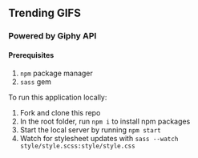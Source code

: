 ## Trending GIFS
### Powered by Giphy API

#### Prerequisites
1. `npm` package manager
1. `sass` gem


To run this application locally:

1. Fork and clone this repo
1. In the root folder, run `npm i` to install npm packages
1. Start the local server by running `npm start`
1. Watch for stylesheet updates with `sass --watch style/style.scss:style/style.css`
